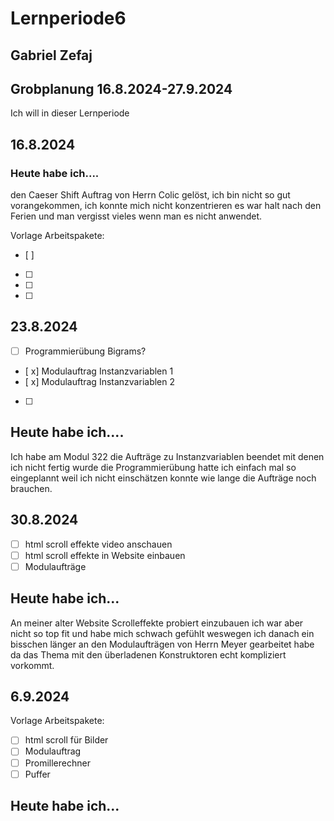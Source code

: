 # Lernperiode6

## Gabriel Zefaj
## Grobplanung 16.8.2024-27.9.2024
Ich will in dieser Lernperiode 


## 16.8.2024
### Heute habe ich....
den Caeser Shift Auftrag von Herrn Colic gelöst, ich bin nicht so gut vorangekommen, ich konnte mich nicht konzentrieren es war halt nach den Ferien und man vergisst vieles wenn man es nicht anwendet.

Vorlage Arbeitspakete:
- [ ] 
- [ ] 
- [ ] 
- [ ] 

## 23.8.2024
- [ ] Programmierübung Bigrams?
- [ x] Modulauftrag Instanzvariablen 1
- [ x] Modulauftrag Instanzvariablen 2
- [ ] 

## Heute habe ich.... 
Ich habe am Modul 322 die Aufträge zu Instanzvariablen beendet mit denen ich nicht fertig wurde die Programmierübung hatte ich einfach mal so eingeplannt weil ich nicht einschätzen konnte wie lange die Aufträge noch brauchen. 

## 30.8.2024
- [ ] html scroll effekte video anschauen
- [ ] html scroll effekte in Website einbauen
- [ ] Modulaufträge

## Heute habe ich...
An meiner alter Website Scrolleffekte probiert einzubauen ich war aber nicht so top fit und habe mich schwach gefühlt weswegen ich danach ein bisschen länger an den Modulaufträgen von Herrn Meyer gearbeitet habe da das Thema mit den überladenen Konstruktoren echt kompliziert vorkommt.

## 6.9.2024
Vorlage Arbeitspakete:
- [ ] html scroll für Bilder
- [ ] Modulauftrag
- [ ] Promillerechner
- [ ] Puffer

## Heute habe ich...



